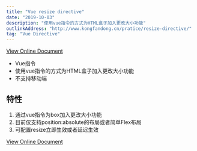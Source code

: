 ```yaml
---
title: "Vue resize directive"
date: "2019-10-03"
description: "使用vue指令的方式为HTML盒子加入更改大小功能"
outlinkAddress: "http://www.kongfandong.cn/pratice/resize-directive/"
tag: "Vue Directive"
---
```


[View Online Document](http://www.kongfandong.cn/pratice/resize-directive/)

+ Vue指令
+ 使用vue指令的方式为HTML盒子加入更改大小功能
+ 不支持移动端

## 特性
1. 通过vue指令为box加入更改大小功能
2. 目前仅支持position:absolute的布局或者简单Flex布局
3. 可配置resize立即生效或者延迟生效

[View Online Document](http://www.kongfandong.cn/pratice/resize-directive/)
